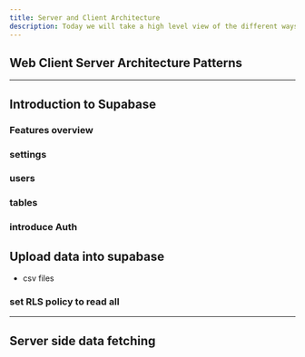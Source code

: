 ```yaml
---
title: Server and Client Architecture
description: Today we will take a high level view of the different ways that servers, clients, and databases are connected to one another.
---
```


## Web Client Server Architecture Patterns

---

## Introduction to Supabase

### Features overview

### settings

### users

### tables

### introduce Auth

## Upload data into supabase

- csv files

### set RLS policy to read all

---

## Server side data fetching

